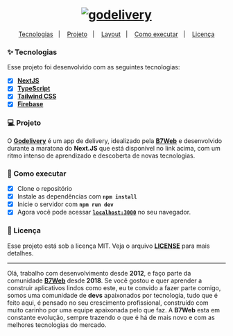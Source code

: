 <h1 align="center">
  <a href="https://letmeask-85ab4.firebaseapp.com/">
    <img alt="godelivery" title="godelivery" src="./src/assets/images/logo.svg">
  </a>
</h1>

<p align="center">
  <a href="#-tecnologias">Tecnologias</a>&nbsp;&nbsp;&nbsp;|&nbsp;&nbsp;&nbsp;
  <a href="#-projeto">Projeto</a>&nbsp;&nbsp;&nbsp;|&nbsp;&nbsp;&nbsp;
  <a href="#-layout">Layout</a>&nbsp;&nbsp;&nbsp;|&nbsp;&nbsp;&nbsp;
  <a href="#-como-executar">Como executar</a>&nbsp;&nbsp;&nbsp;|&nbsp;&nbsp;&nbsp;
  <a href="#-licença">Licença</a>
</p>

### ✨ Tecnologias

Esse projeto foi desenvolvido com as seguintes tecnologias:

- [x] **[NextJS](https://nextjs.org/docs/getting-started)**
- [x] **[TypeScript](https://www.typescriptlang.org/)**
- [x] **[Tailwind CSS](https://tailwindcss.com/docs/installation)**
- [x] **[Firebase](https://firebase.google.com/?hl=pt)**

### 💻 Projeto

O **[Godelivery]()** é um app de delivery, idealizado pela **[B7Web](https://b7web.com.br/fullstack/)** e desenvolvido durante a maratona do **Next.JS** que está disponível no link acima, com um ritmo intenso de aprendizado e descoberta de novas tecnologias.

### 🚀 Como executar

- [x] Clone o repositório
- [x] Instale as dependências com **`npm install`**
- [x] Inicie o servidor com **`npm run dev`**
- [x] Agora você pode acessar **[`localhost:3000`](http://localhost:3000)** no seu navegador.

### 📄 Licença

Esse projeto está sob a licença MIT. Veja o arquivo **[LICENSE](license.md)** para mais detalhes.

---

Olá, trabalho com desenvolvimento desde **2012**, e faço parte da comunidade **[B7Web](https://b7web.com.br/fullstack/)** desde **2018**. Se você gostou e quer aprender a construir aplicativos lindos como este, eu te convido a fazer parte comigo, somos uma comunidade de **devs** apaixonados por tecnologia, tudo que é feito aqui, é pensado no seu crescimento profissional, construído com muito carinho por uma equipe apaixonada pelo que faz. A **B7Web** esta em constante evolução, sempre trazendo o que é há de mais novo e com as melhores tecnologias do mercado.
